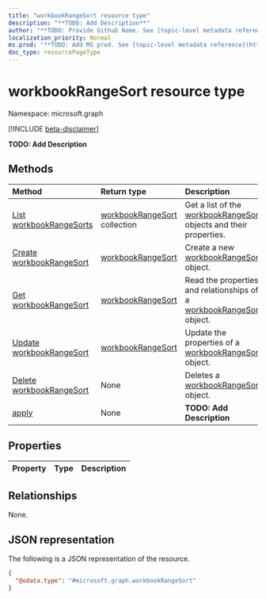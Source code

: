 ```yaml
---
title: "workbookRangeSort resource type"
description: "**TODO: Add Description**"
author: "**TODO: Provide Github Name. See [topic-level metadata reference](https://msgo.azurewebsites.net/add/document/guidelines/metadata.html#topic-level-metadata)**"
localization_priority: Normal
ms.prod: "**TODO: Add MS prod. See [topic-level metadata reference](https://msgo.azurewebsites.net/add/document/guidelines/metadata.html#topic-level-metadata)**"
doc_type: resourcePageType
---
```


# workbookRangeSort resource type

Namespace: microsoft.graph

[!INCLUDE [beta-disclaimer](../../includes/beta-disclaimer.md)]

**TODO: Add Description**

## Methods
|Method|Return type|Description|
|:---|:---|:---|
|[List workbookRangeSorts](../api/workbookrangesort-list.md)|[workbookRangeSort](../resources/workbookrangesort.md) collection|Get a list of the [workbookRangeSort](../resources/workbookrangesort.md) objects and their properties.|
|[Create workbookRangeSort](../api/workbookrangesort-create.md)|[workbookRangeSort](../resources/workbookrangesort.md)|Create a new [workbookRangeSort](../resources/workbookrangesort.md) object.|
|[Get workbookRangeSort](../api/workbookrangesort-get.md)|[workbookRangeSort](../resources/workbookrangesort.md)|Read the properties and relationships of a [workbookRangeSort](../resources/workbookrangesort.md) object.|
|[Update workbookRangeSort](../api/workbookrangesort-update.md)|[workbookRangeSort](../resources/workbookrangesort.md)|Update the properties of a [workbookRangeSort](../resources/workbookrangesort.md) object.|
|[Delete workbookRangeSort](../api/workbookrangesort-delete.md)|None|Deletes a [workbookRangeSort](../resources/workbookrangesort.md) object.|
|[apply](../api/workbookrangesort-apply.md)|None|**TODO: Add Description**|

## Properties
|Property|Type|Description|
|:---|:---|:---|

## Relationships
None.

## JSON representation
The following is a JSON representation of the resource.
<!-- {
  "blockType": "resource",
  "keyProperty": "id",
  "@odata.type": "microsoft.graph.workbookRangeSort",
  "openType": false
}
-->
``` json
{
  "@odata.type": "#microsoft.graph.workbookRangeSort"
}
```

